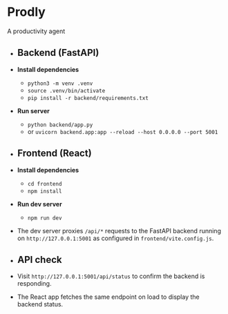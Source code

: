 # Prodly
A productivity agent

- ## Backend (FastAPI)
- **Install dependencies**
  - `python3 -m venv .venv`
  - `source .venv/bin/activate`
  - `pip install -r backend/requirements.txt`
- **Run server**
  - `python backend/app.py`
  - or `uvicorn backend.app:app --reload --host 0.0.0.0 --port 5001`

- ## Frontend (React)
- **Install dependencies**
  - `cd frontend`
  - `npm install`
- **Run dev server**
  - `npm run dev`
- The dev server proxies `/api/*` requests to the FastAPI backend running on `http://127.0.0.1:5001` as configured in `frontend/vite.config.js`.

- ## API check
- Visit `http://127.0.0.1:5001/api/status` to confirm the backend is responding.
- The React app fetches the same endpoint on load to display the backend status.
